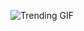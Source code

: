 
<!-- GIF_SECTION -->
![Trending GIF](https://media3.giphy.com/media/v1.Y2lkPThiYjIxNzcybGNwbzlwYmQ3c2dzcW90NXlzcndwMTR1M3A5M28wOG9ndjVuYTJsMyZlcD12MV9naWZzX3NlYXJjaCZjdD1n/scZPhLqaVOM1qG4lT9/giphy.gif)
<!-- END_GIF_SECTION -->

